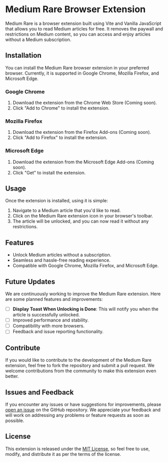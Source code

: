 # Medium Rare Browser Extension

Medium Rare is a browser extension built using Vite and Vanilla JavaScript that allows you to read Medium articles for free. It removes the paywall and restrictions on Medium content, so you can access and enjoy articles without a Medium subscription.

## Installation

You can install the Medium Rare browser extension in your preferred browser. Currently, it is supported in Google Chrome, Mozilla Firefox, and Microsoft Edge.

### Google Chrome

1. Download the extension from the Chrome Web Store (Coming soon).
2. Click "Add to Chrome" to install the extension.

### Mozilla Firefox

1. Download the extension from the Firefox Add-ons (Coming soon).
2. Click "Add to Firefox" to install the extension.

### Microsoft Edge

1. Download the extension from the Microsoft Edge Add-ons (Coming soon).
2. Click "Get" to install the extension.

## Usage

Once the extension is installed, using it is simple:

1. Navigate to a Medium article that you'd like to read.
2. Click on the Medium Rare extension icon in your browser's toolbar.
3. The article will be unlocked, and you can now read it without any restrictions.

## Features

- Unlock Medium articles without a subscription.
- Seamless and hassle-free reading experience.
- Compatible with Google Chrome, Mozilla Firefox, and Microsoft Edge.

## Future Updates

We are continuously working to improve the Medium Rare extension. Here are some planned features and improvements:

- [ ] **Display Toast When Unlocking is Done**: This will notify you when the article is successfully unlocked.
- [ ] Improved performance and stability.
- [ ] Compatibility with more browsers.
- [ ] Feedback and issue reporting functionality.

## Contribute

If you would like to contribute to the development of the Medium Rare extension, feel free to fork the repository and submit a pull request. We welcome contributions from the community to make this extension even better.

## Issues and Feedback

If you encounter any issues or have suggestions for improvements, please [open an issue](https://github.com/your-username/medium-rare/issues) on the GitHub repository. We appreciate your feedback and will work on addressing any problems or feature requests as soon as possible.

## License

This extension is released under the [MIT License](LICENSE), so feel free to use, modify, and distribute it as per the terms of the license.
